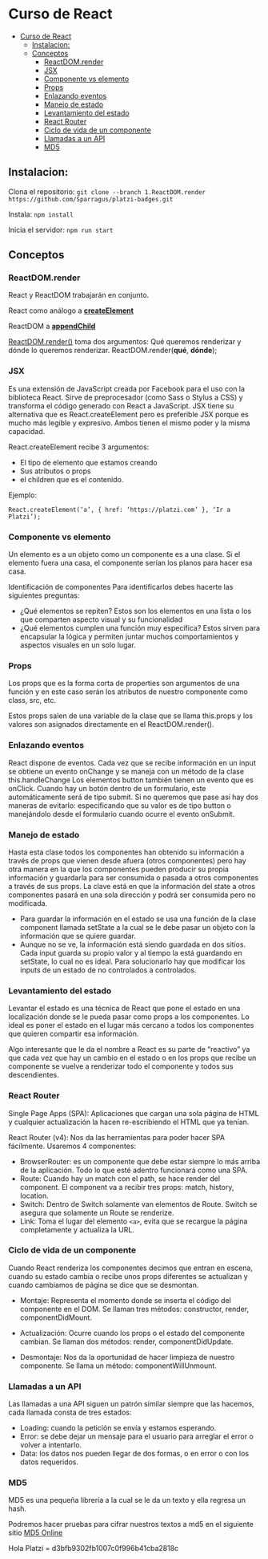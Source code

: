 # Curso de React
- [Curso de React](#curso-de-react)
  - [Instalacion:](#instalacion)
  - [Conceptos](#conceptos)
    - [ReactDOM.render](#reactdomrender)
    - [JSX](#jsx)
    - [Componente vs elemento](#componente-vs-elemento)
    - [Props](#props)
    - [Enlazando eventos](#enlazando-eventos)
    - [Manejo de estado](#manejo-de-estado)
    - [Levantamiento del estado](#levantamiento-del-estado)
    - [React Router](#react-router)
    - [Ciclo de vida de un componente](#ciclo-de-vida-de-un-componente)
    - [Llamadas a un API](#llamadas-a-un-api)
    - [MD5](#md5)


## Instalacion:

Clona el repositorio:
`git clone --branch 1.ReactDOM.render https://github.com/Sparragus/platzi-badges.git`

Instala:
`npm install`

Inicia el servidor:
`npm run start`

## Conceptos

### ReactDOM.render
React y ReactDOM trabajarán en conjunto.

React como análogo a **[createElement](https://developer.mozilla.org/es/docs/Web/API/Document/createElement)**

ReactDOM a **[appendChild](https://developer.mozilla.org/es/docs/Web/API/Node/appendChild)**

[ReactDOM.render()](https://es.reactjs.org/docs/react-dom.html) toma dos argumentos: Qué queremos renderizar y dónde lo queremos renderizar. ReactDOM.render(__qué__, __dónde__);

### JSX
Es una extensión de JavaScript creada por Facebook para el uso con la biblioteca React. Sirve de preprocesador (como Sass o Stylus a CSS) y transforma el código generado con React a JavaScript.
JSX tiene su alternativa que es React.createElement pero es preferible JSX porque es mucho más legible y expresivo. Ambos tienen el mismo poder y la misma capacidad.

React.createElement recibe 3 argumentos:

- El tipo de elemento que estamos creando
- Sus atributos o props
- el children que es el contenido.

Ejemplo:

`React.createElement(‘a’, { href: ‘https://platzi.com’ }, ‘Ir a Platzi’);`

### Componente vs elemento
Un elemento es a un objeto como un componente es a una clase. Si el elemento fuera una casa, el componente serían los planos para hacer esa casa.

Identificación de componentes
Para identificarlos debes hacerte las siguientes preguntas:

- ¿Qué elementos se repiten? Estos son los elementos en una lista o los que comparten aspecto visual y su funcionalidad
- ¿Qué elementos cumplen una función muy específica? Estos sirven para encapsular la lógica y permiten juntar muchos comportamientos y aspectos visuales en un solo lugar.


### Props
Los props que es la forma corta de properties son argumentos de una función y en este caso serán los atributos de nuestro componente como class, src, etc.

Estos props salen de una variable de la clase que se llama this.props y los valores son asignados directamente en el ReactDOM.render().

### Enlazando eventos
React dispone de eventos. Cada vez que se recibe información en un input se obtiene un evento onChange y se maneja con un método de la clase this.handleChange
Los elementos button también tienen un evento que es onClick.
Cuando hay un botón dentro de un formulario, este automáticamente será de tipo submit. Si no queremos que pase así hay dos maneras de evitarlo: especificando que su valor es de tipo button o manejándolo desde el formulario cuando ocurre el evento onSubmit.

### Manejo de estado
Hasta esta clase todos los componentes han obtenido su información a través de props que vienen desde afuera (otros componentes) pero hay otra manera en la que los componentes pueden producir su propia información y guardarla para ser consumida o pasada a otros componentes a través de sus props. La clave está en que la información del state a otros componentes pasará en una sola dirección y podrá ser consumida pero no modificada.

- Para guardar la información en el estado se usa una función de la clase component llamada setState a la cual se le debe pasar un objeto con la información que se quiere guardar.
- Aunque no se ve, la información está siendo guardada en dos sitios. Cada input guarda su propio valor y al tiempo la está guardando en setState, lo cual no es ideal. Para solucionarlo hay que modificar los inputs de un estado de no controlados a controlados.

### Levantamiento del estado
Levantar el estado es una técnica de React que pone el estado en una localización donde se le pueda pasar como props a los componentes. Lo ideal es poner el estado en el lugar más cercano a todos los componentes que quieren compartir esa información.

Algo interesante que le da el nombre a React es su parte de “reactivo” ya que cada vez que hay un cambio en el estado o en los props que recibe un componente se vuelve a renderizar todo el componente y todos sus descendientes.

### React Router
Single Page Apps (SPA): Aplicaciones que cargan una sola página de HTML y cualquier actualización la hacen re-escribiendo el HTML que ya tenían.

React Router (v4): Nos da las herramientas para poder hacer SPA fácilmente. Usaremos 4 componentes:

- BrowserRouter: es un componente que debe estar siempre lo más arriba de la aplicación. Todo lo que esté adentro funcionará como una SPA.
- Route: Cuando hay un match con el path, se hace render del component. El component va a recibir tres props: match, history, location.
- Switch: Dentro de Switch solamente van elementos de Route. Switch se asegura que solamente un Route se renderize.
- Link: Toma el lugar del elemento `<a>`, evita que se recargue la página completamente y actualiza la URL.

### Ciclo de vida de un componente
Cuando React renderiza los componentes decimos que entran en escena, cuando su estado cambia o recibe unos props diferentes se actualizan y cuando cambiamos de página se dice que se desmontan.

- Montaje:
    Representa el momento donde se inserta el código del componente en el DOM.
Se llaman tres métodos: constructor, render, componentDidMount.

- Actualización:
    Ocurre cuando los props o el estado del componente cambian.
Se llaman dos métodos: render, componentDidUpdate.

- Desmontaje:
    Nos da la oportunidad de hacer limpieza de nuestro componente.
Se llama un método: componentWillUnmount.

### Llamadas a un API
Las llamadas a una API siguen un patrón similar siempre que las hacemos, cada llamada consta de tres estados:

- Loading: cuando la petición se envía y estamos esperando.
- Error: se debe dejar un mensaje para el usuario para arreglar el error o volver a intentarlo.
- Data: los datos nos pueden llegar de dos formas, o en error o con los datos requeridos.

### MD5

MD5 es una pequeña librería a la cual se le da un texto y ella regresa un hash.

Podremos hacer pruebas para cifrar nuestros textos a md5 en el siguiente sitio [MD5 Online](https://md5online.es/cifrar-md5)

Hola Platzi = d3bfb9302fb1007c0f996b41cba2818c

